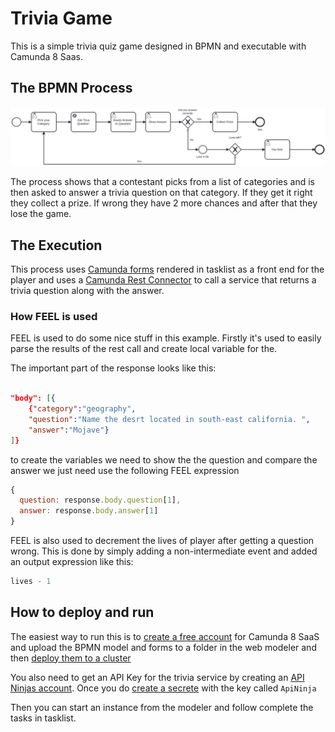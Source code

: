 # Trivia Game
This is a simple trivia quiz game designed in BPMN and executable with Camunda 8 Saas.


## The BPMN Process

![process model](./img/trivagame.svg/)

The process shows that a contestant picks from a list of categories and is then asked to answer a trivia question on that category. If they get it right they collect a prize. If wrong they have 2 more chances and after that they lose the game.

## The Execution

This process uses [Camunda forms](https://docs.camunda.io/docs/guides/utilizing-forms/) rendered in tasklist as a front end for the player and uses a [Camunda Rest Connector](https://docs.camunda.io/docs/components/connectors/out-of-the-box-connectors/rest/) to call a service that returns a trivia question along with the answer.

### How FEEL is used

FEEL is used to do some nice stuff in this example. Firstly it's used to easily parse the results of the rest call and create local variable for the. 

The important part of the response looks like this: 
```JSON
	
"body": [{
    {"category":"geography",
    "question":"Name the desrt located in south-east california. ",
    "answer":"Mojave"}
]}

```
to create the variables we need to show the the question and compare the answer we just need use the following FEEL expression

```javascript
{
  question: response.body.question[1],
  answer: response.body.answer[1]
}
```

FEEL is also used to decrement the lives of player after getting a question wrong. This is done by simply adding a non-intermediate event and added an output expression like this:

```javascript
lives - 1
```

## How to deploy and run

The easiest way to run this is to [create a free account](https://accounts.cloud.camunda.io/signup?uc=signup) for  Camunda 8 SaaS and upload the BPMN model and forms to a folder in the web modeler and then [deploy them to a cluster](https://docs.camunda.io/docs/guides/model-your-first-process/)

You also need to get an API Key for the trivia service by creating an [API Ninjas account](https://api-ninjas.com). Once you do [create a secrete](https://docs.camunda.io/docs/components/connectors/use-connectors/#using-secrets) with the key called `ApiNinja`


Then you can start an instance from the modeler and follow complete the tasks in tasklist.